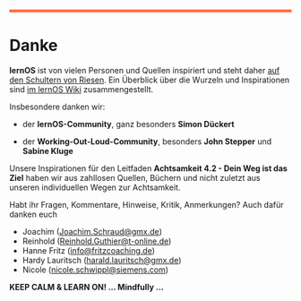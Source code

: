 

![](./images/OrangeLine.png)

# Danke

**lernOS** ist von vielen Personen und Quellen inspiriert und steht daher
[auf den Schultern von
Riesen](https://de.wikipedia.org/wiki/Zwerge_auf_den_Schultern_von_Riesen).
Ein Überblick über die Wurzeln und Inspirationen sind [im lernOS
Wiki](https://github.com/cogneon/lernos-core/wiki) zusammengestellt.

Insbesondere danken wir:

-   der **lernOS-Community**, ganz besonders **Simon Dückert**

-   der **Working-Out-Loud-Community**, besonders **John Stepper** und **Sabine Kluge**

Unsere Inspirationen für den Leitfaden **Achtsamkeit 4.2 - Dein Weg ist das Ziel** haben wir aus zahllosen Quellen, Büchern und nicht
zuletzt aus unseren individuellen Wegen zur Achtsamkeit.

Habt ihr Fragen, Kommentare, Hinweise, Kritik, Anmerkungen? Auch dafür danken euch

-   Joachim ([Joachim.Schraud@gmx.de](mailto:Joachim.Schraud@gmx.de))
-   Reinhold ([Reinhold.Guthier@t-online.de](mailto:Reinhold.Guthier@t-online.de))
-   Hanne Fritz ([info@fritzcoaching.de](mailto:info@fritzcoaching.de))
-   Hardy Lauritsch ([harald.lauritsch@gmx.de](mailto:harald.lauritsch@gmx.de))
-   Nicole ([nicole.schwippl@siemens.com](mailto:nicole.schwippl@siemens.com))



  

**KEEP CALM & LEARN ON! ... Mindfully ...**





